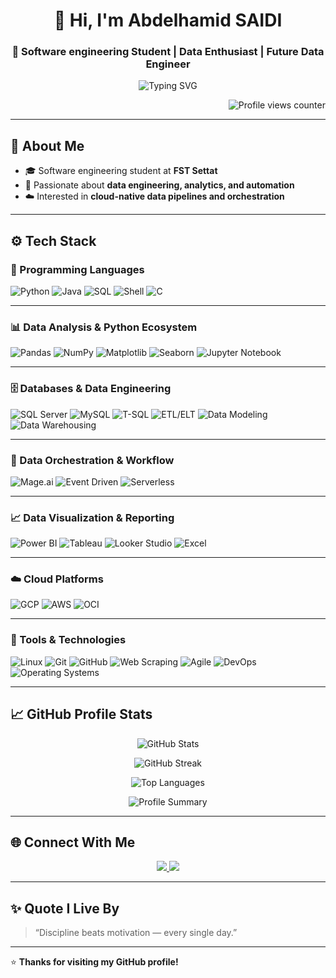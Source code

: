 <!-- PROFILE HEADER -->
<h1 align="center">👋 Hi, I'm Abdelhamid SAIDI</h1>
<h3 align="center">🎯 Software engineering Student | Data Enthusiast | Future Data Engineer</h3>

<p align="center">
  <img src="https://readme-typing-svg.herokuapp.com?font=Fira+Code&pause=1000&center=true&vCenter=true&width=500&lines=Turning+data+into+insights;Building+end-to-end+data+solutions;Always+learning%2C+always+improving!" alt="Typing SVG" />
</p>

<p align="right">
  <img src="https://komarev.com/ghpvc/?username=AbdelhamidSaidi&label=Profile%20Visits&color=0e75b6&style=for-the-badge" alt="Profile views counter" />
</p>

---

## 🧠 About Me  
- 🎓 Software engineering student at **FST Settat**  
- 💾 Passionate about **data engineering, analytics, and automation**  
- ☁️ Interested in **cloud-native data pipelines and orchestration**  
---

## ⚙️ Tech Stack  

### 🐍 Programming Languages
![Python](https://img.shields.io/badge/Python-3776AB?logo=python&logoColor=white)
![Java](https://img.shields.io/badge/Java-ED8B00?logo=java&logoColor=white)
![SQL](https://img.shields.io/badge/SQL-336791?logo=postgresql&logoColor=white)
![Shell](https://img.shields.io/badge/Shell_Scripting-121011?logo=gnubash&logoColor=white)
![C](https://img.shields.io/badge/C-00599C?logo=c&logoColor=white)

---

### 📊 Data Analysis & Python Ecosystem
![Pandas](https://img.shields.io/badge/Pandas-150458?logo=pandas&logoColor=white)
![NumPy](https://img.shields.io/badge/NumPy-013243?logo=numpy&logoColor=white)
![Matplotlib](https://img.shields.io/badge/Matplotlib-11557C?logo=python&logoColor=white)
![Seaborn](https://img.shields.io/badge/Seaborn-2E5EAA?logo=python&logoColor=white)
![Jupyter Notebook](https://img.shields.io/badge/Jupyter-F37626?logo=jupyter&logoColor=white)

---

### 🗄️ Databases & Data Engineering
![SQL Server](https://img.shields.io/badge/SQL_Server-CC2927?logo=microsoftsqlserver&logoColor=white)
![MySQL](https://img.shields.io/badge/MySQL-4479A1?logo=mysql&logoColor=white)
![T-SQL](https://img.shields.io/badge/T--SQL-CC2927?logo=microsoftsqlserver&logoColor=white)
![ETL/ELT](https://img.shields.io/badge/ETL%2FELT_Pipelines-02569B?logo=apacheairflow&logoColor=white)
![Data Modeling](https://img.shields.io/badge/Data_Modeling-2C3E50?logo=databricks&logoColor=white)
![Data Warehousing](https://img.shields.io/badge/Data_Warehousing-4DB33D?logo=amazonredshift&logoColor=white)

---

### 🔄 Data Orchestration & Workflow
![Mage.ai](https://img.shields.io/badge/Mage.ai-3B82F6?logo=mage&logoColor=white)
![Event Driven](https://img.shields.io/badge/Event--Driven_Automation-FF6B6B?logo=amazons3&logoColor=white)
![Serverless](https://img.shields.io/badge/Serverless_Architecture-FF9900?logo=awslambda&logoColor=white)

---

### 📈 Data Visualization & Reporting
![Power BI](https://img.shields.io/badge/Power_BI-F2C811?logo=powerbi&logoColor=black)
![Tableau](https://img.shields.io/badge/Tableau-E97627?logo=tableau&logoColor=white)
![Looker Studio](https://img.shields.io/badge/Looker_Studio-4285F4?logo=looker&logoColor=white)
![Excel](https://img.shields.io/badge/Microsoft_Excel-217346?logo=microsoftexcel&logoColor=white)

---

### ☁️ Cloud Platforms
![GCP](https://img.shields.io/badge/Google_Cloud_Platform-4285F4?logo=googlecloud&logoColor=white)
![AWS](https://img.shields.io/badge/AWS-232F3E?logo=amazonaws&logoColor=white)
![OCI](https://img.shields.io/badge/Oracle_Cloud_Infrastructure-F80000?logo=oracle&logoColor=white)

---

### 🧰 Tools & Technologies
![Linux](https://img.shields.io/badge/Linux-FCC624?logo=linux&logoColor=black)
![Git](https://img.shields.io/badge/Git-F05032?logo=git&logoColor=white)
![GitHub](https://img.shields.io/badge/GitHub-181717?logo=github&logoColor=white)
![Web Scraping](https://img.shields.io/badge/Web_Scraping-4B8BBE?logo=python&logoColor=white)
![Agile](https://img.shields.io/badge/Agile_Methodologies-0078D7?logo=azuredevops&logoColor=white)
![DevOps](https://img.shields.io/badge/DevOps_Fundamentals-2496ED?logo=docker&logoColor=white)
![Operating Systems](https://img.shields.io/badge/Operating_Systems_Concepts-333333?logo=windowsterminal&logoColor=white)


---

## 📈 GitHub Profile Stats  

<p align="center">
  <img src="https://github-readme-stats.vercel.app/api?username=AbdelhamidSaidi&count_private=true&show_icons=true" alt="GitHub Stats" />
</p>

<p align="center">
  <img src="https://github-readme-streak-stats.herokuapp.com/?user=AbdelhamidSaidi&theme=dark" alt="GitHub Streak" />
</p>

<p align="center">
  <img src="https://github-readme-stats.vercel.app/api/top-langs/?username=AbdelhamidSaidi&layout=compact&theme=dark" alt="Top Languages" />
</p>

<p align="center">
  <img src="https://github-profile-summary-cards.vercel.app/api/cards/profile-details?username=AbdelhamidSaidi&theme=dark" alt="Profile Summary" />
</p>

---

## 🌐 Connect With Me  
<p align="center">
  <a href="https://www.linkedin.com/in/abdelhamidsaidi" target="_blank">
    <img src="https://img.shields.io/badge/LinkedIn-0077B5?style=for-the-badge&logo=linkedin&logoColor=white" />
  </a>
  <a href="mailto:abdelhamidsaidiofficial@gmail.com" target="_blank">
    <img src="https://img.shields.io/badge/Email-D14836?style=for-the-badge&logo=gmail&logoColor=white" />
  </a>
</p>

---

## ✨ Quote I Live By  
> “Discipline beats motivation — every single day.”

---

⭐️ **Thanks for visiting my GitHub profile!**
